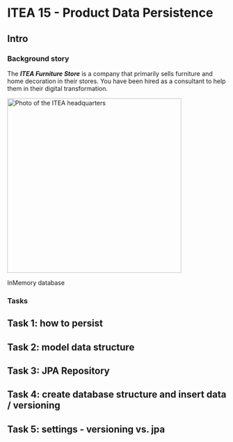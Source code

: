 # ITEA 15 - Product Data Persistence

## Intro

### Background story

The ***ITEA Furniture Store*** is a company that primarily sells furniture
and home decoration in their stores. You have been hired as a consultant to
help them in their digital transformation.

<img src="assets/images/ITEA.jpg" width="400" alt="Photo of the ITEA headquarters" />

InMemory database

### Tasks

## Task 1: how to persist
## Task 2: model data structure
## Task 3: JPA Repository
## Task 4: create database structure and insert data / versioning 
## Task 5: settings - versioning vs. jpa 
